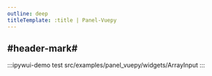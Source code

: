 ```yaml
---
outline: deep
titleTemplate: :title | Panel-Vuepy
---
```


## #header-mark#
:::ipywui-demo test
src/examples/panel_vuepy/widgets/ArrayInput
::: 